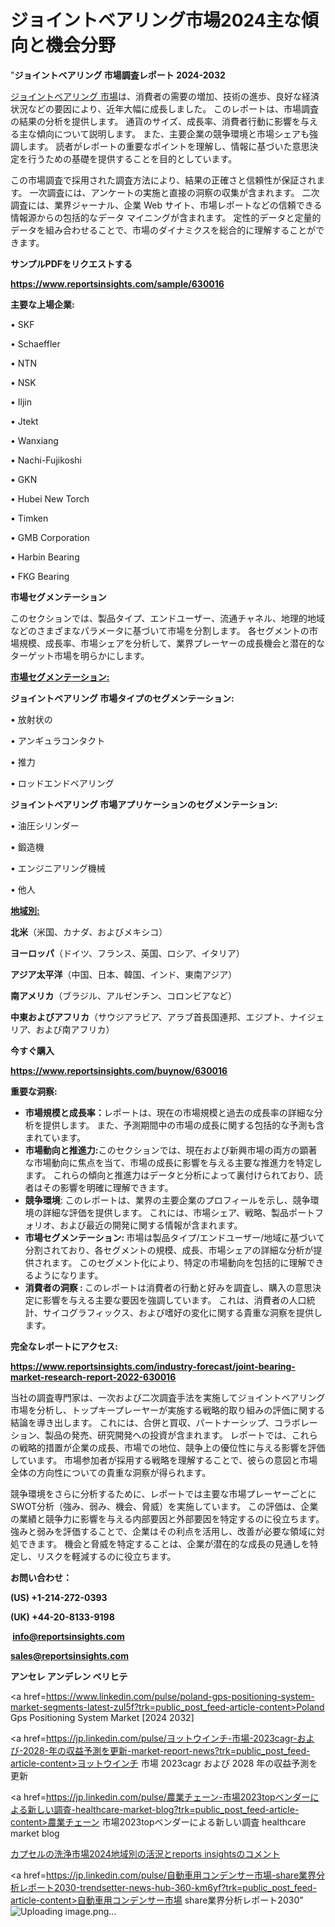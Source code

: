 # ジョイントベアリング市場2024主な傾向と機会分野

"<strong>ジョイントベアリング 市場調査レポート 2024-2032</strong>

<a href=https://www.reportsinsights.com/sample/630016>ジョイントベアリング 市場</a>は、消費者の需要の増加、技術の進歩、良好な経済状況などの要因により、近年大幅に成長しました。 このレポートは、市場調査の結果の分析を提供します。 通貨のサイズ、成長率、消費者行動に影響を与える主な傾向について説明します。 また、主要企業の競争環境と市場シェアも強調します。 読者がレポートの重要なポイントを理解し、情報に基づいた意思決定を行うための基礎を提供することを目的としています。

この市場調査で採用された調査方法により、結果の正確さと信頼性が保証されます。 一次調査には、アンケートの実施と直接の洞察の収集が含まれます。 二次調査には、業界ジャーナル、企業 Web サイト、市場レポートなどの信頼できる情報源からの包括的なデータ マイニングが含まれます。 定性的データと定量的データを組み合わせることで、市場のダイナミクスを総合的に理解することができます。

<strong><b>サンプルPDFをリクエストする</b></strong>

<a href=https://www.reportsinsights.com/sample/630016><strong><u>https://www.reportsinsights.com/sample/630016</u></strong></a>

<strong>主要な上場企業:</strong>

• SKF

• Schaeffler

• NTN

• NSK

• Iljin

• Jtekt

• Wanxiang

• Nachi-Fujikoshi

• GKN

• Hubei New Torch

• Timken

• GMB Corporation

• Harbin Bearing

• FKG Bearing

<strong>市場セグメンテーション</strong>

このセクションでは、製品タイプ、エンドユーザー、流通チャネル、地理的地域などのさまざまなパラメータに基づいて市場を分割します。 各セグメントの市場規模、成長率、市場シェアを分析して、業界プレーヤーの成長機会と潜在的なターゲット市場を明らかにします。

<strong><u>市場セグメンテーション</u></strong><strong><u>:</u></strong>

<strong>ジョイントベアリング 市場タイプのセグメンテーション:</strong>

• 放射状の

• アンギュラコンタクト

• 推力

• ロッドエンドベアリング

<strong>ジョイントベアリング 市場アプリケーションのセグメンテーション:</strong>

• 油圧シリンダー

• 鍛造機

• エンジニアリング機械

• 他人

<strong><u>地域別</u></strong><strong><u>:</u></strong>

<strong>北米</strong>（米国、カナダ、およびメキシコ）

<strong>ヨーロッパ</strong>（ドイツ、フランス、英国、ロシア、イタリア）

<strong>アジア太平洋</strong>（中国、日本、韓国、インド、東南アジア）

<strong>南アメリカ</strong>（ブラジル、アルゼンチン、コロンビアなど）

<strong>中東およびアフリカ</strong>（サウジアラビア、アラブ首長国連邦、エジプト、ナイジェリア、および南アフリカ）

<strong>今すぐ購入</strong>

<a href=https://www.reportsinsights.com/buynow/630016><strong><u>https://www.reportsinsights.com/buynow/630016</u></strong></a>

<strong>重要な洞察:</strong>
<ul>
  <li><strong>市場規模と成長率：</strong>レポートは、現在の市場規模と過去の成長率の詳細な分析を提供します。 また、予測期間中の市場の成長に関する包括的な予測も含まれています。</li>
  <li><strong>市場動向と推進力:</strong>このセクションでは、現在および新興市場の両方の顕著な市場動向に焦点を当て、市場の成長に影響を与える主要な推進力を特定します。 これらの傾向と推進力はデータと分析によって裏付けられており、読者はその影響を明確に理解できます。</li>
  <li><strong>競争環境</strong>: このレポートは、業界の主要企業のプロフィールを示し、競争環境の詳細な評価を提供します。 これには、市場シェア、戦略、製品ポートフォリオ、および最近の開発に関する情報が含まれます。</li>
  <li><strong>市場セグメンテーション: </strong>市場は製品タイプ/エンドユーザー/地域に基づいて分割されており、各セグメントの規模、成長、市場シェアの詳細な分析が提供されます。 このセグメント化により、特定の市場動向を包括的に理解できるようになります。</li>
  <li><strong>消費者の洞察 : </strong>このレポートは消費者の行動と好みを調査し、購入の意思決定に影響を与える主要な要因を強調しています。 これは、消費者の人口統計、サイコグラフィックス、および嗜好の変化に関する貴重な洞察を提供します。</li>
</ul>
<strong>完全なレポートにアクセス:</strong>

<a href=https://www.reportsinsights.com/industry-forecast/joint-bearing-market-research-report-2022-630016><strong><u><b>https://www.reportsinsights.com/industry-forecast/joint-bearing-market-research-report-2022-630016</b></u></strong></a>

当社の調査専門家は、一次および二次調査手法を実施してジョイントベアリング市場を分析し、トップキープレーヤーが実施する戦略的取り組みの評価に関する結論を導き出します。 これには、合併と買収、パートナーシップ、コラボレーション、製品の発売、研究開発への投資が含まれます。 レポートでは、これらの戦略的措置が企業の成長、市場での地位、競争上の優位性に与える影響を評価しています。 市場参加者が採用する戦略を理解することで、彼らの意図と市場全体の方向性についての貴重な洞察が得られます。

競争環境をさらに分析するために、レポートでは主要な市場プレーヤーごとにSWOT分析（強み、弱み、機会、脅威）を実施しています。 この評価は、企業の業績と競争力に影響を与える内部要因と外部要因を特定するのに役立ちます。 強みと弱みを評価することで、企業はその利点を活用し、改善が必要な領域に対処できます。 機会と脅威を特定することは、企業が潜在的な成長の見通しを特定し、リスクを軽減するのに役立ちます。

<strong>お問い合わせ：</strong>

<strong>(US) +1-214-272-0393</strong>

<strong>(UK) +44-20-8133-9198</strong>

<strong> </strong><a href=info@reportsinsights.com><strong><u>info@reportsinsights.com</u></strong></a>

<a href=sales@reportsinsights.com><strong><u>sales@reportsinsights.com</u></strong></a>

<strong>アンセレ アンデレン ベリヒテ</strong>

<a href=https://www.linkedin.com/pulse/poland-gps-positioning-system-market-segments-latest-zul5f?trk=public_post_feed-article-content>Poland Gps Positioning System Market [2024 2032]</a>

<a href=https://jp.linkedin.com/pulse/ヨットウインチ-市場-2023cagr-および-2028-年の収益予測を更新-market-report-news?trk=public_post_feed-article-content>ヨットウインチ 市場 2023cagr および 2028 年の収益予測を更新</a>

<a href=https://jp.linkedin.com/pulse/農業チェーン-市場2023topベンダーによる新しい調査-healthcare-market-blog?trk=public_post_feed-article-content>農業チェーン 市場2023topベンダーによる新しい調査 healthcare market blog</a>

<a href=https://www.linkedin.com/pulse/カプセルの洗浄市場2024地域別の活況とreports-insightsのコメント-reports-insights-expert-sorrf/>カプセルの洗浄市場2024地域別の活況とreports insightsのコメント</a>

<a href=https://jp.linkedin.com/pulse/自動車用コンデンサー市場-share業界分析レポート2030-trendsetter-news-hub-360-km6yf?trk=public_post_feed-article-content>自動車用コンデンサー市場 share業界分析レポート2030</a>"
![Uploading image.png…]()
